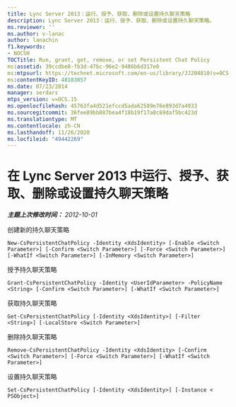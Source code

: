 ```yaml
---
title: Lync Server 2013：运行、授予、获取、删除或设置持久聊天策略
description: Lync Server 2013：运行、授予、获取、删除或设置持久聊天策略。
ms.reviewer: ''
ms.author: v-lanac
author: lanachin
f1.keywords:
- NOCSH
TOCTitle: Run, grant, get, remove, or set Persistent Chat Policy
ms:assetid: 39ccdbe8-fb3d-47bc-96e2-9486b6d317e0
ms:mtpsurl: https://technet.microsoft.com/en-us/library/JJ204810(v=OCS.15)
ms:contentKeyID: 48183857
ms.date: 07/23/2014
manager: serdars
mtps_version: v=OCS.15
ms.openlocfilehash: 45763fa4d521efccd5ada62589e76e893d7a4933
ms.sourcegitcommit: 36fee89bb887bea4f18b19f17a8c69daf5bc423d
ms.translationtype: MT
ms.contentlocale: zh-CN
ms.lasthandoff: 11/26/2020
ms.locfileid: "49442269"
---
```

# <a name="run-grant-get-remove-or-set-persistent-chat-policy-in-lync-server-2013"></a>在 Lync Server 2013 中运行、授予、获取、删除或设置持久聊天策略

<div data-xmlns="http://www.w3.org/1999/xhtml">

<div class="topic" data-xmlns="http://www.w3.org/1999/xhtml" data-msxsl="urn:schemas-microsoft-com:xslt" data-cs="https://msdn.microsoft.com/">

<div data-asp="https://msdn2.microsoft.com/asp">



</div>

<div id="mainSection">

<div id="mainBody">

<span> </span>

_**主题上次修改时间：** 2012-10-01_

创建新的持久聊天策略

    New-CsPersistentChatPolicy -Identity <XdsIdentity> [-Enable <Switch Parameter>] [-Confirm <Switch Parameter>] [-Force <Switch Parameter>] [-WhatIf <Switch Parameter>] [-InMemory <Switch Parameter>]

授予持久聊天策略

    Grant-CsPersistentChatPolicy -Identity <UserIdParameter> -PolicyName <String> [-Confirm <Switch Parameter>] [-WhatIf <Switch Parameter>]

获取持久聊天策略

    Get-CsPersistentChatPolicy [-Identity <XdsIdentity>] [-Filter <String>] [-LocalStore <Switch Parameter>]

删除持久聊天策略

    Remove-CsPersistentChatPolicy -Identity <XdsIdentity> [-Confirm <Switch Parameter>] [-Force <Switch Parameter>] [-WhatIf <Switch Parameter>]

设置持久聊天策略

    Set-CsPersistentChatPolicy [-Identity <XdsIdentity>] [-Instance < PSObject>]

</div>

<span> </span>

</div>

</div>

</div>

